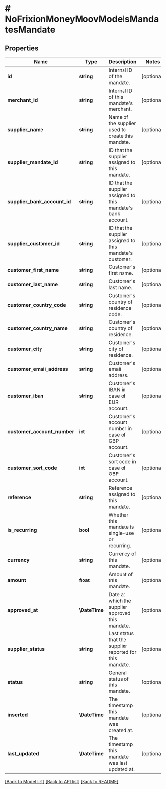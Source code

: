 # # NoFrixionMoneyMoovModelsMandatesMandate

## Properties

Name | Type | Description | Notes
------------ | ------------- | ------------- | -------------
**id** | **string** | Internal ID of the mandate. | [optional]
**merchant_id** | **string** | Internal ID of this mandate&#39;s merchant. | [optional]
**supplier_name** | **string** | Name of the supplier used to create this mandate. | [optional]
**supplier_mandate_id** | **string** | ID that the supplier assigned to this mandate. | [optional]
**supplier_bank_account_id** | **string** | ID that the supplier assigned to this mandate&#39;s  bank account. | [optional]
**supplier_customer_id** | **string** | ID that the supplier assigned to this mandate&#39;s  customer. | [optional]
**customer_first_name** | **string** | Customer&#39;s first name. | [optional]
**customer_last_name** | **string** | Customer&#39;s last name. | [optional]
**customer_country_code** | **string** | Customer&#39;s country of residence code. | [optional]
**customer_country_name** | **string** | Customer&#39;s country of residence. | [optional]
**customer_city** | **string** | Customer&#39;s city of residence. | [optional]
**customer_email_address** | **string** | Customer&#39;s email address. | [optional]
**customer_iban** | **string** | Customer&#39;s IBAN in case of EUR account. | [optional]
**customer_account_number** | **int** | Customer&#39;s account number in case of GBP account. | [optional]
**customer_sort_code** | **int** | Customer&#39;s sort code in case of GBP account. | [optional]
**reference** | **string** | Reference assigned to this mandate. | [optional]
**is_recurring** | **bool** | Whether this mandate is single-use or recurring. | [optional]
**currency** | **string** | Currency of this mandate. | [optional]
**amount** | **float** | Amount of this mandate. | [optional]
**approved_at** | **\DateTime** | Date at which the supplier approved this mandate. | [optional]
**supplier_status** | **string** | Last status that the supplier reported for this mandate. | [optional]
**status** | **string** | General status of this mandate. | [optional]
**inserted** | **\DateTime** | The timestamp this mandate was created at. | [optional]
**last_updated** | **\DateTime** | The timestamp this mandate was last updated at. | [optional]

[[Back to Model list]](../../README.md#models) [[Back to API list]](../../README.md#endpoints) [[Back to README]](../../README.md)

